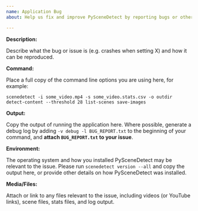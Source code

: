 ```yaml
---
name: Application Bug
about: Help us fix and improve PySceneDetect by reporting bugs or other issues.

---
```


**Description:**

Describe what the bug or issue is (e.g. crashes when setting X) and how it can be reproduced.

**Command:**

Place a full copy of the command line options you are using here, for example:

`scenedetect -i some_video.mp4 -s some_video.stats.csv -o outdir detect-content --threshold 28 list-scenes save-images`

**Output:**

Copy the output of running the application here. Where possible, generate a debug log by adding `-v debug -l BUG_REPORT.txt` to the beginning of your command, and **attach `BUG_REPORT.txt` to your issue**.

**Environment:**

The operating system and how you installed PySceneDetect may be relevant to the issue. Please run `scenedetect version --all` and copy the output here, or provide other details on how PySceneDetect was installed.

**Media/Files:**

Attach or link to any files relevant to the issue, including videos (or YouTube links), scene files, stats files, and log output.
